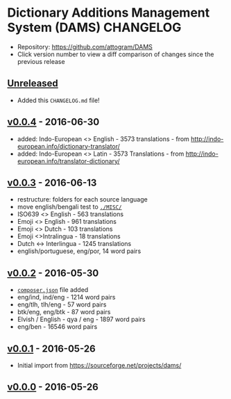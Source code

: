 # Dictionary Additions Management System (DAMS) CHANGELOG
* Repository: https://github.com/attogram/DAMS
* Click version number to view a diff comparison of changes since the previous release

## [Unreleased](https://github.com/attogram/DAMS/compare/v0.0.4...HEAD)
- Added this `CHANGELOG.md` file!


## [v0.0.4](https://github.com/attogram/DAMS/compare/cb4ae9b...v0.0.4) - 2016-06-30
- added: Indo-European <> English - 3573 translations - from http://indo-european.info/dictionary-translator/
- added: Indo-European <> Latin - 3573 Translations - from http://indo-european.info/translator-dictionary/

## [v0.0.3](https://github.com/attogram/DAMS/compare/14f0bb8...cb4ae9b) - 2016-06-13
- restructure: folders for each source language
- move english/bengali test to [`./MISC/`](./MISC/)
- ISO639 <> English - 563 translations
- Emoji <> English - 961 translations
- Emoji <> Dutch - 103 translations
- Emoji <>Intralingua - 18 translations
- Dutch ↔ Interlingua - 1245 translations
- english/portuguese, eng/por, 14 word pairs

## [v0.0.2](https://github.com/attogram/DAMS/compare/9009281...14f0bb8) - 2016-05-30
- [`composer.json`](./composer.json) file added
- eng/ind, ind/eng - 1214 word pairs
- eng/tlh, tlh/eng - 57 word pairs
- btk/eng, eng/btk - 87 word pairs
- Elvish / English - qya / eng - 1897 word pairs
- eng/ben - 16546 word pairs

## [v0.0.1](https://github.com/attogram/DAMS/compare/0e43ae6...9009281) - 2016-05-26
- Initial import from https://sourceforge.net/projects/dams/

## [v0.0.0](https://github.com/attogram/DAMS/tree/0e43ae6) - 2016-05-26
